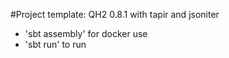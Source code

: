 #Project template: QH2 0.8.1 with tapir and jsoniter

* 'sbt assembly' for docker use
* 'sbt run' to run
